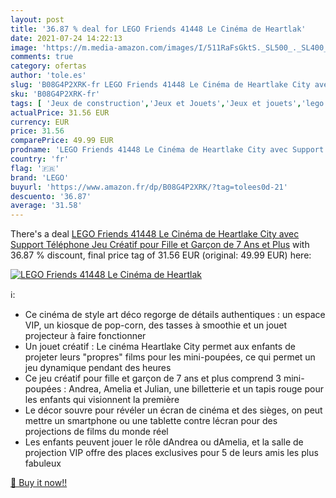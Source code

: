 ```yaml
---
layout: post
title: '36.87 % deal for LEGO Friends 41448 Le Cinéma de Heartlak'
date: 2021-07-24 14:22:13
image: 'https://m.media-amazon.com/images/I/511RaFsGktS._SL500_._SL400_.jpg'
comments: true
category: ofertas
author: 'tole.es'
slug: 'B08G4P2XRK-fr LEGO Friends 41448 Le Cinéma de Heartlake City avec...'
sku: 'B08G4P2XRK-fr'
tags: [ 'Jeux de construction','Jeux et Jouets','Jeux et jouets','lego', ]
actualPrice: 31.56 EUR
currency: EUR
price: 31.56
comparePrice: 49.99 EUR
prodname: 'LEGO Friends 41448 Le Cinéma de Heartlake City avec Support Téléphone  Jeu Créatif pour Fille et Garçon de 7 Ans et Plus'
country: 'fr'
flag: '🇫🇷'
brand: 'LEGO'
buyurl: 'https://www.amazon.fr/dp/B08G4P2XRK/?tag=tolees0d-21'
descuento: '36.87'
average: '31.58'
---
```


There's a deal [LEGO Friends 41448 Le Cinéma de Heartlake City avec Support Téléphone  Jeu Créatif pour Fille et Garçon de 7 Ans et Plus](https://www.amazon.fr/dp/B08G4P2XRK/?tag=tolees0d-21)  with  36.87 % discount, final price tag of  31.56 EUR (original: 49.99 EUR) here:

[![LEGO Friends 41448 Le Cinéma de Heartlak](https://m.media-amazon.com/images/I/511RaFsGktS._SL500_._SL400_.jpg)](https://www.amazon.fr/dp/B08G4P2XRK/?tag=tolees0d-21)

ℹ️:

- Ce cinéma de style art déco regorge de détails authentiques : un espace VIP, un kiosque de pop-corn, des tasses à smoothie et un jouet projecteur à faire fonctionner
- Un jouet créatif : Le cinéma Heartlake City permet aux enfants de projeter leurs "propres" films pour les mini-poupées, ce qui permet un jeu dynamique pendant des heures
- Ce jeu créatif pour fille et garçon de 7 ans et plus comprend 3 mini-poupées : Andrea, Amelia et Julian, une billetterie et un tapis rouge pour les enfants qui visionnent la première
- Le décor souvre pour révéler un écran de cinéma et des sièges, on peut mettre un smartphone ou une tablette contre lécran pour des projections de films du monde réel
- Les enfants peuvent jouer le rôle dAndrea ou dAmelia, et la salle de projection VIP offre des places exclusives pour 5 de leurs amis les plus fabuleux

[🛒 Buy it now!!](https://www.amazon.fr/dp/B08G4P2XRK/?tag=tolees0d-21)
